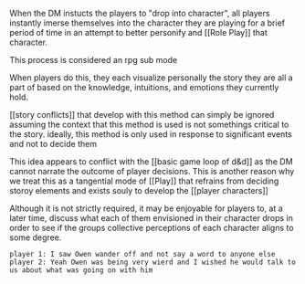 When the DM instucts the players to "drop into character", all players instantly imerse themselves into the character they are playing for a brief period of time in an attempt to better personify and [[Role Play]] that character. 

This process is considered an rpg sub mode

When players do this, they each visualize personally the story they are all a part of based on the knowledge, intuitions, and emotions they currently hold.

[[story conflicts]] that develop with this method can simply be ignored assuming the context that this method is used is not somethings critical to the story. ideally, this method is only used in response to significant events and not to decide them

This idea appears to conflict with the [[basic game loop of d&d]] as the DM cannot narrate the outcome of player decisions. This is another reason why we treat this as a tangential mode of [[Play]] that refrains from deciding storoy elements and exists souly to develop the [[player characters]]

Although it is not strictly required, it may be enjoyable for players to, at a later time, discuss what each of them envisioned in their character drops in order to see if the groups collective perceptions of each character aligns to some degree. 

`player 1: I saw Owen wander off and not say a word to anyone else`
`player 2: Yeah Owen was being very wierd and I wished he would talk to us about what was going on with him`
